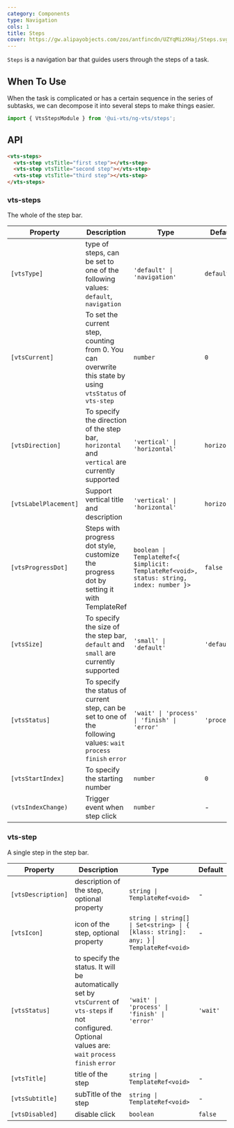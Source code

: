 ```yaml
---
category: Components
type: Navigation
cols: 1
title: Steps
cover: https://gw.alipayobjects.com/zos/antfincdn/UZYqMizXHaj/Steps.svg
---
```


`Steps` is a navigation bar that guides users through the steps of a task.

## When To Use

When the task is complicated or has a certain sequence in the series of subtasks, we can decompose it into several steps to make things easier.

```ts
import { VtsStepsModule } from '@ui-vts/ng-vts/steps';
```

## API

```html
<vts-steps>
  <vts-step vtsTitle="first step"></vts-step>
  <vts-step vtsTitle="second step"></vts-step>
  <vts-step vtsTitle="third step"></vts-step>
</vts-steps>
```

### vts-steps

The whole of the step bar.

| Property | Description | Type | Default |
| -------- | ----------- | ---- | ------- |
| `[vtsType]` | type of steps, can be set to one of the following values: `default`, `navigation` | `'default' \| 'navigation'` | `default` |
| `[vtsCurrent]` | To set the current step, counting from 0. You can overwrite this state by using `vtsStatus` of `vts-step` | `number` | `0` |
| `[vtsDirection]` | To specify the direction of the step bar, `horizontal` and `vertical` are currently supported | `'vertical' \| 'horizontal'` | `horizontal` |
| `[vtsLabelPlacement]` | Support vertical title and description | `'vertical' \| 'horizontal'` | `horizontal` |
| `[vtsProgressDot]` | Steps with progress dot style, customize the progress dot by setting it with TemplateRef | `boolean \| TemplateRef<{ $implicit: TemplateRef<void>, status: string, index: number }>` | `false` |
| `[vtsSize]` | To specify the size of the step bar, `default` and `small` are currently supported | `'small' \| 'default'` | `'default'` |
| `[vtsStatus]` | To specify the status of current step, can be set to one of the following values: `wait` `process` `finish` `error` | `'wait' \| 'process' \| 'finish' \| 'error'` | `'process'` |
| `[vtsStartIndex]` | To specify the starting number | `number` | `0` |
| `(vtsIndexChange)` | Trigger event when step click | `number` | - |

### vts-step

A single step in the step bar.

| Property | Description | Type | Default |
| -------- | ----------- | ---- | ------- |
| `[vtsDescription]` | description of the step, optional property | `string \| TemplateRef<void>` | - |
| `[vtsIcon]` | icon of the step, optional property | `string \| string[] \| Set<string> \| { [klass: string]: any; }`  \|  `TemplateRef<void>` | - |
| `[vtsStatus]` | to specify the status. It will be automatically set by `vtsCurrent` of `vts-steps` if not configured. Optional values are: `wait` `process` `finish` `error` | `'wait' \| 'process' \| 'finish' \| 'error'` | `'wait'` |
| `[vtsTitle]` | title of the step | `string \| TemplateRef<void>` | - |
| `[vtsSubtitle]` | subTitle of the step | `string \| TemplateRef<void>` | - |
| `[vtsDisabled]` | disable click | `boolean` | `false` |